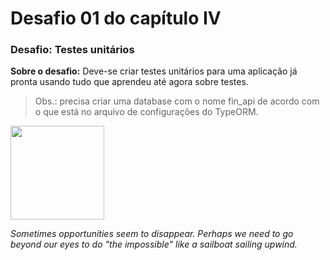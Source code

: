 # Desafio 01 do capítulo IV

### Desafio: Testes unitários


**Sobre o desafio:** Deve-se criar testes unitários para uma aplicação já pronta usando tudo que aprendeu até agora sobre testes.

> Obs.: precisa criar uma database com o nome fin_api de acordo com o que está no arquivo de configurações do TypeORM.

<img src="https://cdn-icons-png.flaticon.com/512/6032/6032452.png" width=150 />  

_Sometimes opportunities seem to disappear. Perhaps we need to go beyond our eyes to do "the impossible" like a sailboat sailing upwind._
